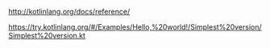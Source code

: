 http://kotlinlang.org/docs/reference/

https://try.kotlinlang.org/#/Examples/Hello,%20world!/Simplest%20version/Simplest%20version.kt

